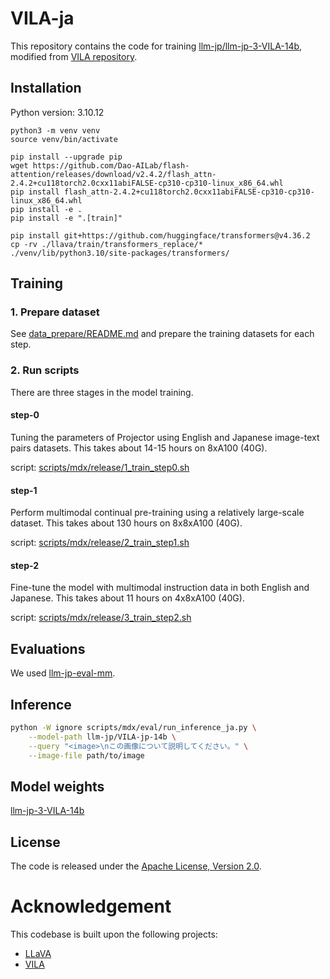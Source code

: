 # VILA-ja

This repository contains the code for training [llm-jp/llm-jp-3-VILA-14b](https://huggingface.co/llm-jp/llm-jp-3-VILA-14b), modified from [VILA repository](https://github.com/NVlabs/VILA/tree/48aadd55c450b182f82f88ad340800428fa3a161).

## Installation

Python version: 3.10.12

```
python3 -m venv venv
source venv/bin/activate
```

```
pip install --upgrade pip
wget https://github.com/Dao-AILab/flash-attention/releases/download/v2.4.2/flash_attn-2.4.2+cu118torch2.0cxx11abiFALSE-cp310-cp310-linux_x86_64.whl
pip install flash_attn-2.4.2+cu118torch2.0cxx11abiFALSE-cp310-cp310-linux_x86_64.whl
pip install -e .
pip install -e ".[train]"
```

```
pip install git+https://github.com/huggingface/transformers@v4.36.2
cp -rv ./llava/train/transformers_replace/* ./venv/lib/python3.10/site-packages/transformers/
```
<!-- # Disable initialization of Eva parameters
cp -rv ./llava/train/timm_replace/* ./venv/lib/python3.10/site-packages/timm/
``` -->

## Training

### 1. Prepare dataset

See [data_prepare/README.md](data_prepare/README.md) and prepare the training datasets for each step.

### 2. Run scripts

There are three stages in the model training.

#### step-0

Tuning the parameters of Projector using English and Japanese image-text pairs datasets.
This takes about 14-15 hours on 8xA100 (40G).

script: [scripts/mdx/release/1_train_step0.sh](scripts/mdx/release/1_train_step0.sh)

#### step-1
Perform multimodal continual pre-training using a relatively large-scale dataset.
This takes about 130 hours on 8x8xA100 (40G).

script: [scripts/mdx/release/2_train_step1.sh](scripts/mdx/release/2_train_step1.sh)

#### step-2

Fine-tune the model with multimodal instruction data in both English and Japanese.
This takes about 11 hours on 4x8xA100 (40G).

script: [scripts/mdx/release/3_train_step2.sh](scripts/mdx/release/3_train_step2.sh)

## Evaluations

We used [llm-jp-eval-mm](https://pypi.org/project/eval-mm/).

## Inference

```bash
python -W ignore scripts/mdx/eval/run_inference_ja.py \
    --model-path llm-jp/VILA-jp-14b \
    --query "<image>\nこの画像について説明してください。" \
    --image-file path/to/image
```

## Model weights

[llm-jp-3-VILA-14b](https://huggingface.co/llm-jp/llm-jp-3-VILA-14b)

## License
The code is released under the [Apache License, Version 2.0](https://www.apache.org/licenses/LICENSE-2.0).

# Acknowledgement
This codebase is built upon the following projects:

- [LLaVA](https://github.com/haotian-liu/LLaVA) 
- [VILA](https://github.com/NVlabs/VILA)
